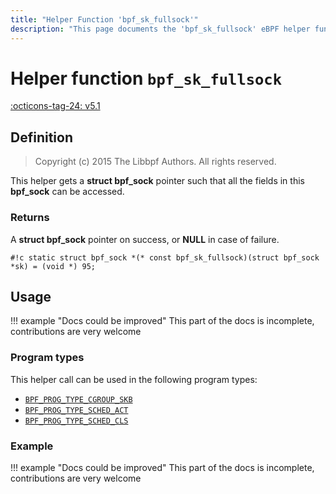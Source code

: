 ```yaml
---
title: "Helper Function 'bpf_sk_fullsock'"
description: "This page documents the 'bpf_sk_fullsock' eBPF helper function, including its definition, usage, program types that can use it, and examples."
---
```

# Helper function `bpf_sk_fullsock`

<!-- [FEATURE_TAG](bpf_sk_fullsock) -->
[:octicons-tag-24: v5.1](https://github.com/torvalds/linux/commit/46f8bc92758c6259bcf945e9216098661c1587cd)
<!-- [/FEATURE_TAG] -->

## Definition

> Copyright (c) 2015 The Libbpf Authors. All rights reserved.


<!-- [HELPER_FUNC_DEF] -->
This helper gets a **struct bpf_sock** pointer such that all the fields in this **bpf_sock** can be accessed.

### Returns

A **struct bpf_sock** pointer on success, or **NULL** in case of failure.

`#!c static struct bpf_sock *(* const bpf_sk_fullsock)(struct bpf_sock *sk) = (void *) 95;`
<!-- [/HELPER_FUNC_DEF] -->

## Usage

!!! example "Docs could be improved"
    This part of the docs is incomplete, contributions are very welcome

### Program types

This helper call can be used in the following program types:

<!-- DO NOT EDIT MANUALLY -->
<!-- [HELPER_FUNC_PROG_REF] -->
 * [`BPF_PROG_TYPE_CGROUP_SKB`](../program-type/BPF_PROG_TYPE_CGROUP_SKB.md)
 * [`BPF_PROG_TYPE_SCHED_ACT`](../program-type/BPF_PROG_TYPE_SCHED_ACT.md)
 * [`BPF_PROG_TYPE_SCHED_CLS`](../program-type/BPF_PROG_TYPE_SCHED_CLS.md)
<!-- [/HELPER_FUNC_PROG_REF] -->

### Example

!!! example "Docs could be improved"
    This part of the docs is incomplete, contributions are very welcome
